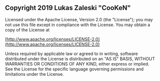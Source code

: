 ## Copyright 2019 Lukas Zaleski "CooKeN"

Licensed under the Apache License, Version 2.0 (the "License");
you may not use this file except in compliance with the License.
You may obtain a copy of the License at

&Tab; [http://www.apache.org/licenses/LICENSE-2.0](http://www.apache.org/licenses/LICENSE-2.0)

Unless required by applicable law or agreed to in writing, software
distributed under the License is distributed on an "AS IS" BASIS,
WITHOUT WARRANTIES OR CONDITIONS OF ANY KIND, either express or implied.
See the License for the specific language governing permissions and
limitations under the License.